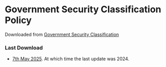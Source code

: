 # Government Security Classification Policy

Downloaded from [Government Security Classification](https://www.gov.uk/government/publications/government-security-classifications)

### Last Download

* [7th May 2025](./20250507/2024-08-05_-_2024_GSCP_UPDATE_.docx__1_.pdf). At which time the last update was 2024.
